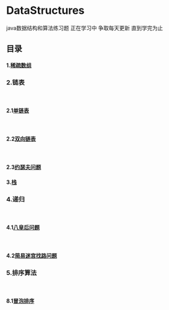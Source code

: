 # DataStructures
java数据结构和算法练习题 正在学习中 争取每天更新 直到学完为止
<h2>目录</h2>
<h4>1.<a href="https://github.com/Youkehai/DataStructures/blob/master/src/com/ykh/sparesArray/SparseArray.java">稀疏数组</a></h4>
<h3>2.链表</h3>
&nbsp;&nbsp;&nbsp;<h4>2.1<a href="https://github.com/Youkehai/DataStructures/blob/master/src/com/ykh/linkedList/SingleLinkedList/SingleLinkedListDemo.java">单链表</a></h4>
&nbsp;&nbsp;&nbsp;<h4>2.2<a href="https://github.com/Youkehai/DataStructures/blob/master/src/com/ykh/linkedList/DoubleLinkedList/DoubleLinkedListDemo.java">双向链表</a></h4>
&nbsp;&nbsp;&nbsp;<h4>2.3<a href="https://github.com/Youkehai/DataStructures/blob/master/src/com/ykh/linkedList/josephu/josephuDemo.java">约瑟夫问题</a></h4>
<h4>3.<a href="https://github.com/Youkehai/DataStructures/tree/master/src/com/ykh/Stack">栈</a></h4>
<h3>4.递归</h3>
&nbsp;&nbsp;&nbsp;<h4>4.1<a href="https://github.com/Youkehai/DataStructures/blob/master/src/com/ykh/recursion/Queue8.java">八皇后问题</a></h4>
&nbsp;&nbsp;&nbsp;<h4>4.2<a href="https://github.com/Youkehai/DataStructures/blob/master/src/com/ykh/recursion/MiGong.java">简易迷宫找路问题</a></h4>
<h3>5.排序算法</h3>
&nbsp;&nbsp;&nbsp;<h4>8.1<a href="https://github.com/Youkehai/DataStructures/blob/master/src/com/ykh/sort/BubbleSort.java">冒泡排序</a></h4>
